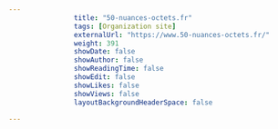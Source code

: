 ```yaml
---
                title: "50-nuances-octets.fr"
                tags: [Organization site]
                externalUrl: "https://www.50-nuances-octets.fr/"
                weight: 391
                showDate: false
                showAuthor: false
                showReadingTime: false
                showEdit: false
                showLikes: false
                showViews: false
                layoutBackgroundHeaderSpace: false
                
---
```

